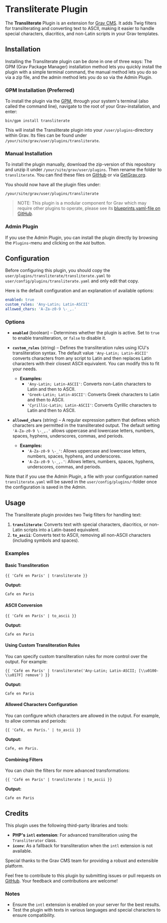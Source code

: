 # Transliterate Plugin

The **Transliterate** Plugin is an extension for [Grav CMS](https://github.com/getgrav/grav). It adds Twig filters for transliterating and converting text to ASCII, making it easier to handle special characters, diacritics, and non-Latin scripts in your Grav templates.

## Installation

Installing the Transliterate plugin can be done in one of three ways: The GPM (Grav Package Manager) installation method lets you quickly install the plugin with a simple terminal command, the manual method lets you do so via a zip file, and the admin method lets you do so via the Admin Plugin.

### GPM Installation (Preferred)

To install the plugin via the [GPM](https://learn.getgrav.org/cli-console/grav-cli-gpm), through your system's terminal (also called the command line), navigate to the root of your Grav-installation, and enter:

    bin/gpm install transliterate

This will install the Transliterate plugin into your `/user/plugins`-directory within Grav. Its files can be found under `/your/site/grav/user/plugins/transliterate`.

### Manual Installation

To install the plugin manually, download the zip-version of this repository and unzip it under `/your/site/grav/user/plugins`. Then rename the folder to `transliterate`. You can find these files on [GitHub](https://github.com/pmoreno-rodriguez/grav-plugin-transliterate) or via [GetGrav.org](https://getgrav.org/downloads/plugins).

You should now have all the plugin files under:

    /your/site/grav/user/plugins/transliterate

> NOTE: This plugin is a modular component for Grav which may require other plugins to operate, please see its [blueprints.yaml-file on GitHub](https://github.com/pmoreno-rodriguez/grav-plugin-transliterate/blob/develop/blueprints.yaml).

### Admin Plugin

If you use the Admin Plugin, you can install the plugin directly by browsing the `Plugins`-menu and clicking on the `Add` button.

## Configuration

Before configuring this plugin, you should copy the `user/plugins/transliterate/transliterate.yaml` to `user/config/plugins/transliterate.yaml` and only edit that copy.

Here is the default configuration and an explanation of available options:

```yaml
enabled: true
custom_rules: 'Any-Latin; Latin-ASCII'
allowed_chars: 'A-Za-z0-9 \-_,.'
```

### Options

- **`enabled`** (boolean) – Determines whether the plugin is active. Set to `true` to enable transliteration, or `false` to disable it.  
- **`custom_rules`** (string) – Defines the transliteration rules using ICU's transliteration syntax. The default value `'Any-Latin; Latin-ASCII'` converts characters from any script to Latin and then replaces Latin characters with their closest ASCII equivalent. You can modify this to fit your needs.
    - **Examples:**  
        - `'Any-Latin; Latin-ASCII'`: Converts non-Latin characters to Latin and then to ASCII.  
        - `'Greek-Latin; Latin-ASCII'`: Converts Greek characters to Latin and then to ASCII.  
        - `'Cyrillic-Latin; Latin-ASCII'`: Converts Cyrillic characters to Latin and then to ASCII.  

- **`allowed_chars`** (string) – A regular expression pattern that defines which characters are permitted in the transliterated output. The default setting `'A-Za-z0-9 \-_,.'` allows uppercase and lowercase letters, numbers, spaces, hyphens, underscores, commas, and periods.
    - **Examples:**  
        - `'A-Za-z0-9 \-_'`: Allows uppercase and lowercase letters, numbers, spaces, hyphens, and underscores.  
        - `'A-Za-z0-9 \-_,.'`: Allows letters, numbers, spaces, hyphens, underscores, commas, and periods.  

Note that if you use the Admin Plugin, a file with your configuration named `transliterate.yaml` will be saved in the `user/config/plugins/`-folder once the configuration is saved in the Admin.

## Usage

The Transliterate plugin provides two Twig filters for handling text:

1. **`transliterate`**: Converts text with special characters, diacritics, or non-Latin scripts into a Latin-based equivalent.
2. **`to_ascii`**: Converts text to ASCII, removing all non-ASCII characters (including symbols and spaces).

### Examples

#### Basic Transliteration
```twig
{{ 'Café en París' | transliterate }}
```

**Output:**
```
Cafe en Paris
```

#### ASCII Conversion
```twig
{{ 'Café en París' | to_ascii }}
```

**Output:**
```
Cafe en Paris
```

#### Using Custom Transliteration Rules
You can specify custom transliteration rules for more control over the output. For example:

```twig
{{ 'Café en París' | transliterate('Any-Latin; Latin-ASCII; [\\u0100-\\u017F] remove') }}
```

**Output:**
```
Cafe en Paris
```

#### Allowed Characters Configuration
You can configure which characters are allowed in the output. For example, to allow commas and periods:

```twig
{{ 'Café, en París.' | to_ascii }}
```
**Output:**
```
Cafe, en Paris.
```

#### Combining Filters
You can chain the filters for more advanced transformations:

```twig
{{ 'Café en París' | transliterate | to_ascii }}
```

**Output:**
```
Cafe en Paris
```

## Credits

This plugin uses the following third-party libraries and tools:
- **PHP's `intl` extension**: For advanced transliteration using the `Transliterator` class.
- **`iconv`**: As a fallback for transliteration when the `intl` extension is not available.

Special thanks to the Grav CMS team for providing a robust and extensible platform.

Feel free to contribute to this plugin by submitting issues or pull requests on [GitHub](https://github.com/pmoreno-rodriguez/grav-plugin-transliterate/issues). Your feedback and contributions are welcome!

### Notes
- Ensure the `intl` extension is enabled on your server for the best results.
- Test the plugin with texts in various languages and special characters to ensure compatibility.